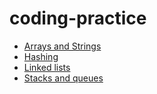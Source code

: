 # coding-practice

- [Arrays and Strings](Arrays_and_Strings/README.md)
- [Hashing](Hashing/README.md)
- [Linked lists](Linked_lists/README.md)
- [Stacks and queues](Stacks_and_queues/README.md)